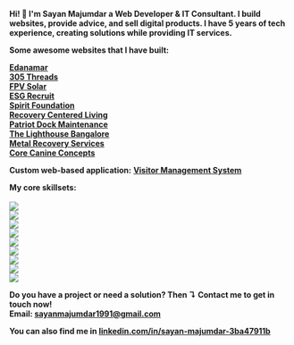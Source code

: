 **Hi! 👋
I'm Sayan Majumdar
a Web Developer & IT Consultant.
I build websites, provide advice, and sell digital products.
I have 5 years of tech experience, creating solutions while providing IT services.**

**Some awesome websites that I have built:**

**[Edanamar](https://edanamar.com/) <br>
[305 Threads](https://305threads.com/) <br>
[FPV Solar](https://fpvsolar.com/) <br>
[ESG Recruit](https://esgrecruit.com/) <br>
[Spirit Foundation](https://spiritfoundation.in/) <br>
[Recovery Centered Living](https://www.recoverycenteredliving.com/) <br>
[Patriot Dock Maintenance](https://www.patriotdockmaintenance.com/) <br>
[The Lighthouse Bangalore](https://www.thelighthousebangalore.org/) <br>
[Metal Recovery Services](https://www.metalrecoveryservices.com/) <br>
[Core Canine Concepts](https://www.corecanineconcepts.com/) <br>**

**Custom web-based application:**
**[Visitor Management System](https://www.jindalindia.com/visit-app/index.php?view=login)**


**My core skillsets:**<br><br>
<img src="https://img.shields.io/badge/Wordpress-21759B?style=for-the-badge&logo=wordpress&logoColor=white" /> <br>
<img src="https://img.shields.io/badge/HTML5-E34F26?style=for-the-badge&logo=html5&logoColor=white" /> <br>
<img src="https://img.shields.io/badge/CSS3-1572B6?style=for-the-badge&logo=css3&logoColor=white" /> <br>
<img src="https://img.shields.io/badge/Bootstrap-563D7C?style=for-the-badge&logo=bootstrap&logoColor=white" /> <br>
<img src="https://img.shields.io/badge/JavaScript-323330?style=for-the-badge&logo=javascript&logoColor=F7DF1E" /> <br>
<img src="https://img.shields.io/badge/json-5E5C5C?style=for-the-badge&logo=json&logoColor=white" /> <br>
<img src="https://img.shields.io/badge/jQuery-0769AD?style=for-the-badge&logo=jquery&logoColor=white" /> <br>
<img src="https://img.shields.io/badge/PHP-777BB4?style=for-the-badge&logo=php&logoColor=white" /> <br>
<img src="https://img.shields.io/badge/MySQL-005C84?style=for-the-badge&logo=mysql&logoColor=white" /> <br>

**Do you have a project or need a solution? Then ↴
Contact me to get in touch now!<br>
Email: sayanmajumdar1991@gmail.com**

**You can also find me in [linkedin.com/in/sayan-majumdar-3ba47911b](#Link)**
